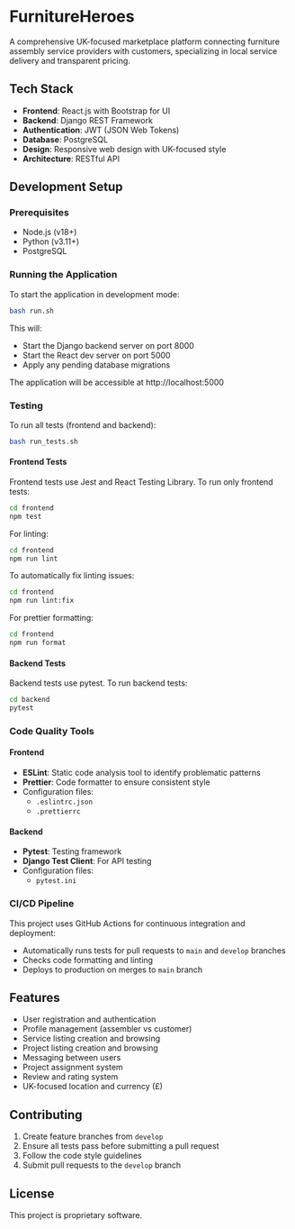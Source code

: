 # FurnitureHeroes

A comprehensive UK-focused marketplace platform connecting furniture assembly service providers with customers, specializing in local service delivery and transparent pricing.

## Tech Stack

- **Frontend**: React.js with Bootstrap for UI
- **Backend**: Django REST Framework
- **Authentication**: JWT (JSON Web Tokens)
- **Database**: PostgreSQL
- **Design**: Responsive web design with UK-focused style
- **Architecture**: RESTful API

## Development Setup

### Prerequisites

- Node.js (v18+)
- Python (v3.11+)
- PostgreSQL

### Running the Application

To start the application in development mode:

```bash
bash run.sh
```

This will:
- Start the Django backend server on port 8000
- Start the React dev server on port 5000
- Apply any pending database migrations

The application will be accessible at http://localhost:5000

### Testing

To run all tests (frontend and backend):

```bash
bash run_tests.sh
```

#### Frontend Tests

Frontend tests use Jest and React Testing Library. To run only frontend tests:

```bash
cd frontend
npm test
```

For linting:

```bash
cd frontend
npm run lint
```

To automatically fix linting issues:

```bash
cd frontend
npm run lint:fix
```

For prettier formatting:

```bash
cd frontend
npm run format
```

#### Backend Tests

Backend tests use pytest. To run backend tests:

```bash
cd backend
pytest
```

### Code Quality Tools

#### Frontend

- **ESLint**: Static code analysis tool to identify problematic patterns
- **Prettier**: Code formatter to ensure consistent style
- Configuration files:
  - `.eslintrc.json`
  - `.prettierrc`

#### Backend

- **Pytest**: Testing framework
- **Django Test Client**: For API testing
- Configuration files:
  - `pytest.ini`

### CI/CD Pipeline

This project uses GitHub Actions for continuous integration and deployment:

- Automatically runs tests for pull requests to `main` and `develop` branches
- Checks code formatting and linting
- Deploys to production on merges to `main` branch

## Features

- User registration and authentication
- Profile management (assembler vs customer)
- Service listing creation and browsing
- Project listing creation and browsing
- Messaging between users
- Project assignment system
- Review and rating system
- UK-focused location and currency (£)

## Contributing

1. Create feature branches from `develop`
2. Ensure all tests pass before submitting a pull request
3. Follow the code style guidelines
4. Submit pull requests to the `develop` branch

## License

This project is proprietary software.